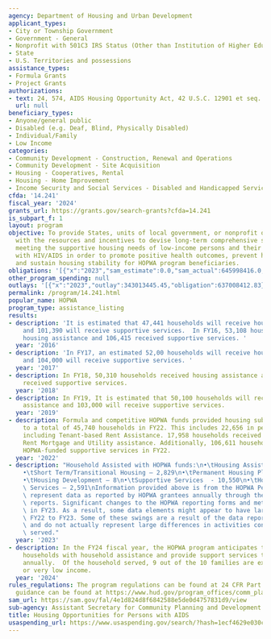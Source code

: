 ```yaml
---
agency: Department of Housing and Urban Development
applicant_types:
- City or Township Government
- Government - General
- Nonprofit with 501C3 IRS Status (Other than Institution of Higher Education)
- State
- U.S. Territories and possessions
assistance_types:
- Formula Grants
- Project Grants
authorizations:
- text: 24, 574, AIDS Housing Opportunity Act, 42 U.S.C. 12901 et seq.
  url: null
beneficiary_types:
- Anyone/general public
- Disabled (e.g. Deaf, Blind, Physically Disabled)
- Individual/Family
- Low Income
categories:
- Community Development - Construction, Renewal and Operations
- Community Development - Site Acquisition
- Housing - Cooperatives, Rental
- Housing - Home Improvement
- Income Security and Social Services - Disabled and Handicapped Services
cfda: '14.241'
fiscal_year: '2024'
grants_url: https://grants.gov/search-grants?cfda=14.241
is_subpart_f: 1
layout: program
objective: To provide States, units of local government, or nonprofit organizations
  with the resources and incentives to devise long-term comprehensive strategies for
  meeting the supportive housing needs of low-income persons and their families living
  with HIV/AIDS in order to promote positive health outcomes, prevent homelessness,
  and sustain housing stability for HOPWA program beneficiaries.
obligations: '[{"x":"2023","sam_estimate":0.0,"sam_actual":645998416.0,"usa_spending_actual":635860553.59},{"x":"2024","sam_estimate":0.0,"sam_actual":453456313.0,"usa_spending_actual":449419079.75},{"x":"2025","sam_estimate":0.0,"sam_actual":505000000.0,"usa_spending_actual":93575371.26}]'
other_program_spending: null
outlays: '[{"x":"2023","outlay":343013445.45,"obligation":637008412.83},{"x":"2024","outlay":16170959.6,"obligation":451574829.89},{"x":"2025","outlay":0.0,"obligation":95103914.0}]'
permalink: /program/14.241.html
popular_name: HOPWA
program_type: assistance_listing
results:
- description: 'It is estimated that 47,441 households will receive housing assistance
    and 101,390 will receive supportive services.  In FY16, 53,108 households received
    housing assistance and 106,415 received supportive services. '
  year: '2016'
- description: 'In FY17, an estimated 52,00 households will receive housing assistance
    and 104,000 will receive supportive services. '
  year: '2017'
- description: In FY18, 50,310 households received housing assistance and 103,249
    received supportive services.
  year: '2018'
- description: In FY19, It is estimated that 50,100 households will receive housing
    assistance and 103,000 will receive supportive services.
  year: '2019'
- description: Formula and competitive HOPWA funds provided housing subsidy assistance
    to a total of 45,740 households in FY22. This includes 22,656 in permanent housing
    including Tenant-based Rent Assistance. 17,958 households received Short Term
    Rent Mortgage and Utility assistance. Additionally, 106,611 households received
    HOPWA-funded supportive services in FY22.
  year: '2022'
- description: "Household Assisted with HOPWA funds:\n•\tHousing Assistance – 4,345\n\
    •\tShort Term/Transitional Housing – 2,829\n•\tPermanent Housing Placement - 858\n\
    •\tHousing Development – 8\n•\tSupportive Services  - 10,550\n•\tHousing Information\
    \ Services – 2,591\nInformation provided above is from the HOPWA Performance Profiles\
    \ represent data as reported by HOPWA grantees annually through their HOPWA performance\
    \ reports. Significant changes to the HOPWA reporting forms and methodology occurred\
    \ in FY23. As a result, some data elements might appear to have large swings from\
    \ FY22 to FY23. Some of these swings are a result of the data reporting changes\
    \ and do not actually represent large differences in activities conducted or households\
    \ served."
  year: '2023'
- description: In the FY24 fiscal year, the HOPWA program anticipates to serve 46,000
    households with household assistance and provide support services to 62,000 households
    annually.  Of the household served, 9 out of the 10 families are extremely low
    or very low income.
  year: '2024'
rules_regulations: The program regulations can be found at 24 CFR Part 574. Program
  guidance can be found at https://www.hud.gov/program_offices/comm_planning/hopwa.
sam_url: https://sam.gov/fal/4e1d824d8f6842588e5de0d4757831d9/view
sub-agency: Assistant Secretary for Community Planning and Development
title: Housing Opportunities for Persons with AIDS
usaspending_url: https://www.usaspending.gov/search/?hash=1ecf4629e030c745de82d6786dd1a9bd
---
```

